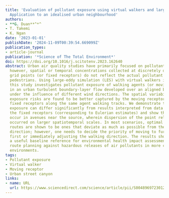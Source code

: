 ```yaml
---
title: 'Evaluation of pollutant exposure using virtual walkers and large-eddy simulation:
  Application to an idealised urban neighbourhood'
authors: 
- **G. Duan**^*^
- T. Takemi
- K. Ngan
date: '2023-01-01'
publishDate: '2024-11-09T00:39:54.669099Z'
publication_types:
- article-journal
publication: '*Science of The Total Environment*'
doi: https://doi.org/10.1016/j.scitotenv.2023.162640
abstract: Urban air quality studies have primarily focused on pollutant dispersion;
  however, spatial or temporal concentrations collected at discretely distributed
  grid points (or fixed receptors) do not reflect the actual pollutant exposure of
  pedestrians. Using large-eddy simulation (LES) with virtual walkers implemented,
  this study investigates pollutant exposure of walking agents (or moving receptors)
  in an urban turbulent boundary-layer flow developed over an aligned building array
  under the influence of different wind directions. The spatial variability of the
  exposure risks are found to be better captured by the moving receptors than the
  fixed receptors along the same agent walking tracks. We demonstrate that the actual
  exposure can differ significantly from results interpreted from data recorded by
  the fixed receptors (corresponding to Eulerian estimates) and show that large discrepancies
  occur in avenues near the source, wherein dispersion of the point release has not
  occurred on larger spatiotemporal scales. In most scenarios, optimal evacuation
  routes are shown to be ones that deviate as much as possible from the dominant wind
  direction; however, one needs to decide the priority of moving to further avenues
  first or immediately adjusting the walking direction. The results should serve as
  a useful baseline reference for environmental health impact assessment and evacuation
  route planning against hazardous releases of air pollutants in more complex urban
  environments.
tags:
- Pollutant exposure
- Virtual walker
- Moving receptor
- Urban street canyon
links:
- name: URL
  url: https://www.sciencedirect.com/science/article/pii/S0048969723012561
---
```

